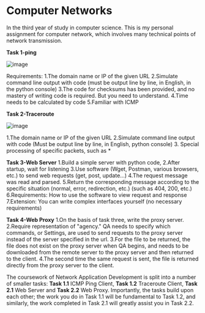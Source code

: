 # Computer Networks
In the third year of study in computer science. This is my personal assignment for computer network, which involves many technical points of network transmission.

**Task 1-ping**

![image](https://github.com/user-attachments/assets/138407e8-e10e-4251-ae51-dc760e89de0c)

Requirements:
1.The domain name or IP of the given URL
2.Simulate command line output with code (must be output line by line, in English, in the python console)
3.The code for checksums has been provided, and no mastery of writing code is required. But you need to understand.
4.Time needs to be calculated by code
5.Familiar with ICMP

**Task 2-Traceroute**

![image](https://github.com/user-attachments/assets/c6a74842-5a6c-4e27-86fe-99e10b6912b2)

1.The domain name or IP of the given URL
2.Simulate command line output with code (Must be output line by line, in English, python console)
3. Special processing of specific packets, such as *

**Task 3-Web Server**
1.Build a simple server with python code,
2.After startup, wait for listening
3.Use software (Wget, Postman, various browsers, etc.) to send web requests (get, post, update...)
4.The request message was read and parsed.
5.Return the corresponding message according to the specific situation (normal, error, redirection, etc.) (such as 404, 200, etc.)
6.Requirements: How to use the software to view request and response
7.Extension: You can write complex interfaces yourself (no necessary requirements)

**Task 4-Web Proxy**
1.On the basis of task three, write the proxy server.
2.Require representation of "agency." QA needs to specify which commands, or Settings, are used to send requests to the proxy server instead of the server specified in the url.
3.For the file to be returned, the file does not exist on the proxy server when QA begins, and needs to be downloaded from the remote server to the proxy server and then returned to the client.
4.The second time the same request is sent, the file is returned directly from the proxy server to the client.



The coursework of Network Application Development is split into a number of smaller tasks: **Task 1.1** ICMP Ping Client, **Task 1.2** Traceroute Client, **Task 2.1** Web Server and **Task 2.2** Web Proxy. Importantly, the tasks build upon each other; the work you do in Task 1.1 will be fundamental to Task 1.2, and similarly, the work completed in Task 2.1 will greatly assist you in Task 2.2.
